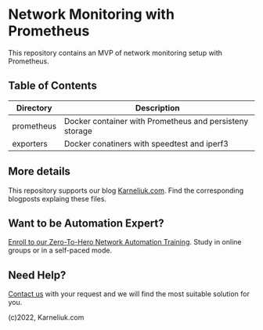 # Network Monitoring with Prometheus
This repository contains an MVP of network monitoring setup with Prometheus.

## Table of Contents
| Directory | Description |
| ------ | ------- |
| prometheus | Docker container with Prometheus and persisteny storage |
| exporters | Docker conatiners with speedtest and iperf3 |

## More details
This repository supports our blog [Karneliuk.com](https://karneliuk.com). Find the corresponding blogposts explaing these files.

## Want to be Automation Expert?
[Enroll to our Zero-To-Hero Network Automation Training](https://training.karneliuk.com/forms/). Study in online groups or in a self-paced mode.

## Need Help?
[Contact us](https://karneliuk.com/contact/) with your request and we will find the most suitable solution for you.

(c)2022, Karneliuk.com